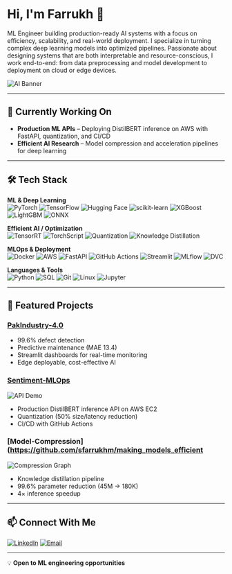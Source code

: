 # Hi, I'm Farrukh 👋

ML Engineer building production-ready AI systems with a focus on efficiency, scalability, and real-world deployment. I specialize in turning complex deep learning models into optimized pipelines. Passionate about designing systems that are both interpretable and resource-conscious, I work end-to-end: from data preprocessing and model development to deployment on cloud or edge devices.

![AI Banner](assets/ai_banner.gif) <!-- Replace with your own banner or GIF -->

---

## 🔭 Currently Working On
- **Production ML APIs** – Deploying DistilBERT inference on AWS with FastAPI, quantization, and CI/CD
- **Efficient AI Research** – Model compression and acceleration pipelines for deep learning

---

## 🛠️ Tech Stack
**ML & Deep Learning**  
![PyTorch](https://img.shields.io/badge/PyTorch-EE4C2C?style=flat&logo=pytorch&logoColor=white)
![TensorFlow](https://img.shields.io/badge/TensorFlow-FF6F00?style=flat&logo=tensorflow&logoColor=white)
![Hugging Face](https://img.shields.io/badge/🤗_Hugging_Face-FFD21E?style=flat)
![scikit-learn](https://img.shields.io/badge/scikit--learn-F7931E?style=flat&logo=scikitlearn&logoColor=white)
![XGBoost](https://img.shields.io/badge/XGBoost-FF6600?style=flat&logo=xgboost&logoColor=white)
![LightGBM](https://img.shields.io/badge/LightGBM-00A0E3?style=flat&logo=lightgbm&logoColor=white)
![ONNX](https://img.shields.io/badge/ONNX-000000?style=flat&logo=onnx&logoColor=white)

**Efficient AI / Optimization**  
![TensorRT](https://img.shields.io/badge/TensorRT-FF6600?style=flat&logo=tensorflow&logoColor=white)
![TorchScript](https://img.shields.io/badge/TorchScript-EE4C2C?style=flat)
![Quantization](https://img.shields.io/badge/Quantization-2F4F4F?style=flat)
![Knowledge Distillation](https://img.shields.io/badge/Distillation-FFD700?style=flat)

**MLOps & Deployment**  
![Docker](https://img.shields.io/badge/Docker-2496ED?style=flat&logo=docker&logoColor=white)
![AWS](https://img.shields.io/badge/AWS-232F3E?style=flat&logo=amazonaws&logoColor=white)
![FastAPI](https://img.shields.io/badge/FastAPI-009688?style=flat&logo=fastapi&logoColor=white)
![GitHub Actions](https://img.shields.io/badge/GitHub_Actions-2088FF?style=flat&logo=githubactions&logoColor=white)
![Streamlit](https://img.shields.io/badge/Streamlit-FF4B4B?style=flat&logo=streamlit&logoColor=white)
![MLflow](https://img.shields.io/badge/MLflow-000000?style=flat&logo=mlflow&logoColor=white)
![DVC](https://img.shields.io/badge/DVC-172B4D?style=flat&logo=dvc&logoColor=white)

**Languages & Tools**  
![Python](https://img.shields.io/badge/Python-3776AB?style=flat&logo=python&logoColor=white)
![SQL](https://img.shields.io/badge/SQL-4479A1?style=flat&logo=postgresql&logoColor=white)
![Git](https://img.shields.io/badge/Git-F05032?style=flat&logo=git&logoColor=white)
![Linux](https://img.shields.io/badge/Linux-FCC624?style=flat&logo=linux&logoColor=black)
![Jupyter](https://img.shields.io/badge/Jupyter-F37626?style=flat&logo=jupyter&logoColor=white)

---

## 🚀 Featured Projects

### [PakIndustry-4.0](https://github.com/sfarrukhm/pakindustry-4.0)
- 99.6% defect detection
- Predictive maintenance (MAE 13.4)
- Streamlit dashboards for real-time monitoring
- Edge deployable, cost-effective AI

### [Sentiment-MLOps](https://github.com/sfarrukhm/sentiment-mlops)
![API Demo](assets/sentiment_api.gif)
- Production DistilBERT inference API on AWS EC2
- Quantization (50% size/latency reduction)
- CI/CD with GitHub Actions

### [Model-Compression](https://github.com/sfarrukhm/making_models_efficient
![Compression Graph](assets/compression_speedup.gif)
- Knowledge distillation pipeline
- 99.6% parameter reduction (45M → 180K)
- 4× inference speedup

---

## 📫 Connect With Me
[![LinkedIn](https://img.shields.io/badge/LinkedIn-0A66C2?style=flat&logo=linkedin&logoColor=white)](https://linkedin.com/in/sfarrukhm)
[![Email](https://img.shields.io/badge/Email-EA4335?style=flat&logo=gmail&logoColor=white)](mailto:smfarrukhm@gmail.com)

---

💡 **Open to ML engineering opportunities** 
